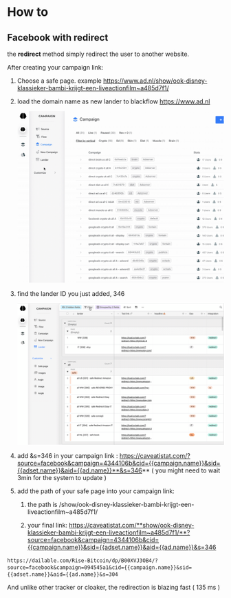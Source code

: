 # How to

## Facebook with redirect

the **redirect** method simply redirect the user to another website.

After creating your campaign link:

1) Choose a safe page. example https://www.ad.nl/show/ook-disney-klassieker-bambi-krijgt-een-liveactionfilm~a485d7f1/

2) load the domain name as new lander to blackflow https://www.ad.nl
   
   ![2020-01-25 18.08.17.gif](https://raw.githubusercontent.com/blackhatflow/storage/master/2020/01/25-18-08-50-2020-01-25%2018.08.17.gif)

3) find the lander ID you just added, 346
   
   ![2020-01-25 18.09.31.gif](https://raw.githubusercontent.com/blackhatflow/storage/master/2020/01/25-18-09-47-2020-01-25%2018.09.31.gif)

4) add &s=346 in your campaign link : https://caveatistat.com/?source=facebook&campaign=4344106b&cid={{campaign.name}}&sid={{adset.name}}&aid={{ad.name}}**&s=346** ( you might need to wait 3min for the system to update )

5) add the path of your safe page into your campaign link: 
   
   1) the path is /show/ook-disney-klassieker-bambi-krijgt-een-liveactionfilm~a485d7f1/
   
   2) your final link: https://caveatistat.com/**show/ook-disney-klassieker-bambi-krijgt-een-liveactionfilm~a485d7f1/**?source=facebook&campaign=4344106b&cid={{campaign.name}}&sid={{adset.name}}&aid={{ad.name}}&s=346
   
   



```
https://dailable.com/Rise-Bitcoin/dp/B00XVJ3OB4/?source=facebook&campaign=094545a1&cid={{campaign.name}}&sid={{adset.name}}&aid={{ad.name}}&s=304
```

And unlike other tracker or cloaker, the redirection is blazing fast ( 135 ms )
